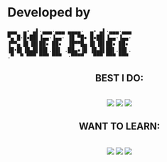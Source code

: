 # Developed by
```shell
▄▄▄  ▄• ▄▌·▄▄▄·▄▄▄ ▄▄▄▄·  ▄• ▄▌·▄▄▄·▄▄▄
▀▄ █·█▪██▌▐▄▄·▐▄▄· ▐█ ▀█▪ █▪██▌▐▄▄·▐▄▄·
▐▀▀▄ █▌▐█▌██▪ ██▪  ▐█▀▀█▄ █▌▐█▌██▪ ██▪ 
▐█•█▌▐█▄█▌██▌.██▌ .██▄▪▐█ ▐█▄█▌██▌.██▌.
.▀  ▀ ▀▀▀ ▀▀▀ ▀▀▀  ·▀▀▀▀   ▀▀▀ ▀▀▀ ▀▀▀ 
```
<h2 align="center">BEST I DO:</h2>
<br/>
<div align="center">
    <img src="https://skillicons.dev/icons?i=arch,ubuntu,windows" />
    <img src="https://skillicons.dev/icons?i=solidity,lua,py,js,ts,css" />
    <img src="https://skillicons.dev/icons?i=nextjs,react,vercel,flask,discord,ipfs" />
</div>

<h2 align="center">WANT TO LEARN:</h2>
<br/>
<div align="center">
    <img src="https://skillicons.dev/icons?i=linux,nix" />
    <img src="https://skillicons.dev/icons?i=c,cpp,java,bash" />
    <img src="https://skillicons.dev/icons?i=neovim,blender,unreal,mongodb" />
</div>

